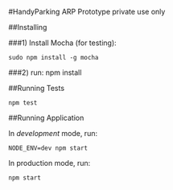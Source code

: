 #HandyParking ARP Prototype private use only

##Installing

###1) Install Mocha (for testing):

    sudo npm install -g mocha


###2) run: npm install


##Running Tests

    npm test


##Running Application

In *development* mode, run:

    NODE_ENV=dev npm start

In production mode, run:

    npm start

